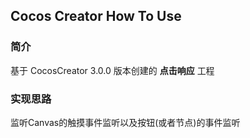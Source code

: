 ## Cocos Creator How To Use

### 简介

基于 CocosCreator 3.0.0 版本创建的 **点击响应** 工程

### 实现思路
监听Canvas的触摸事件监听以及按钮(或者节点)的事件监听